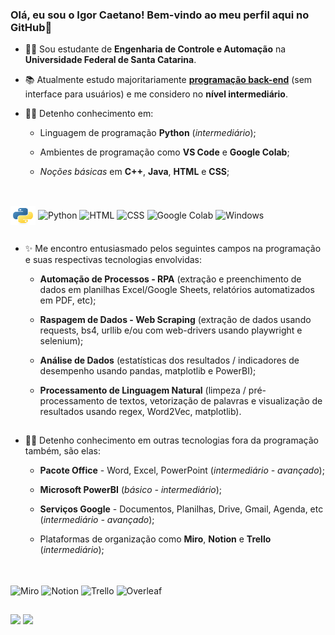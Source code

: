 ### Olá, eu sou o Igor Caetano! Bem-vindo ao meu perfil aqui no GitHub👋

- 🧑‍🎓 Sou estudante de **Engenharia de Controle e Automação** na **Universidade Federal de Santa Catarina**.
  
- 📚 Atualmente estudo majoritariamente **<ins>programação back-end</ins>** (sem interface para usuários) e me considero no **nível intermediário**.
  
- 👨‍💻 Detenho conhecimento em:
    - Linguagem de programação **Python** (_intermediário_);
 
    - Ambientes de programação como **VS Code** e **Google Colab**;
      
    - _Noções básicas_ em **C++**, **Java**, **HTML** e **CSS**;
## 

<div style="display: inline_block"><br>
  <img align="center" alt="Python" height="30" width="40" src="https://raw.githubusercontent.com/devicons/devicon/master/icons/python/python-original.svg">
  <img align="center" alt="Python" src="https://img.shields.io/badge/Python-14354C?style=for-the-badge&logo=python&logoColor=white">
  <img align="center" alt="HTML" src="https://img.shields.io/badge/HTML5-E34F26?style=for-the-badge&logo=html5&logoColor=white">
  <img align="center" alt="CSS" src="https://img.shields.io/badge/CSS3-1572B6?style=for-the-badge&logo=css3&logoColor=white">

  <img align="center" alt="Google Colab" height="30" width="90" src="https://img.shields.io/badge/Colab-F9AB00?style=for-the-badge&logo=googlecolab&color=525252">
  <img align="center" alt="Windows" height="30" width="100" src="https://img.shields.io/badge/Windows-0078D6?style=for-the-badge&logo=windows&logoColor=white">  
</div>

## 

- ✨ Me encontro entusiasmado pelos seguintes campos na programação e suas respectivas tecnologias envolvidas:
    - **Automação de Processos - RPA** (extração e preenchimento de dados em planilhas Excel/Google Sheets, relatórios automatizados em PDF, etc);
 
    - **Raspagem de Dados - Web Scraping** (extração de dados usando requests, bs4, urllib e/ou com web-drivers usando playwright e selenium);
      
    - **Análise de Dados** (estatísticas dos resultados / indicadores de desempenho usando pandas, matplotlib e PowerBI);
      
    - **Processamento de Linguagem Natural** (limpeza / pré-processamento de textos, vetorização de palavras e visualização de resultados usando regex, Word2Vec, matplotlib).

## 
- 👨‍💻 Detenho conhecimento em outras tecnologias fora da programação também, são elas:
    - **Pacote Office** - Word, Excel, PowerPoint (_intermediário - avançado_);
 
    - **Microsoft PowerBI** (_básico - intermediário_);
 
    - **Serviços Google** - Documentos, Planilhas, Drive, Gmail, Agenda, etc (_intermediário - avançado_);
      
    - Plataformas de organização como **Miro**, **Notion** e **Trello** (_intermediário_);
##  
<div style="display: inline_block"><br>
  <img align="center" alt="Miro" src="https://img.shields.io/badge/Miro-050038?style=for-the-badge&logo=Miro&logoColor=white">
  <img align="center" alt="Notion" src="https://img.shields.io/badge/Notion-000000?style=for-the-badge&logo=notion&logoColor=white">
  <img align="center" alt="Trello" src="https://img.shields.io/badge/Trello-0052CC?style=for-the-badge&logo=trello&logoColor=white">
  <img align="center" alt="Overleaf" src="https://img.shields.io/badge/Overleaf-47A141?style=for-the-badge&logo=Overleaf&logoColor=white">
</div>

## 

<div> 
  <a href = "mailto:igorcaetanods@gmail.com"><img src="https://img.shields.io/badge/-Gmail-%23333?style=for-the-badge&logo=gmail&logoColor=red" target="_blank"></a>
  <a href="https://linktr.ee/igorcaetanods" target="_blank"><img src="https://img.shields.io/badge/linktree-39E09B?style=for-the-badge&logo=linktree&logoColor=white"></a> 
</div>

